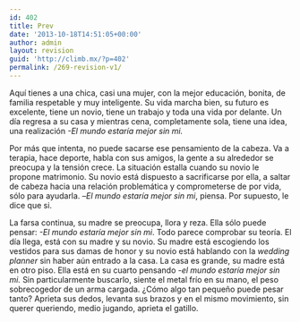 ```yaml
---
id: 402
title: Prev
date: '2013-10-18T14:51:05+00:00'
author: admin
layout: revision
guid: 'http://climb.mx/?p=402'
permalink: /269-revision-v1/
---
```


Aquí tienes a una chica, casi una mujer, con la mejor educación, bonita, de familia respetable y muy inteligente. Su vida marcha bien, su futuro es excelente, tiene un novio, tiene un trabajo y toda una vida por delante. Un día regresa a su casa y mientras cena, completamente sola, tiene una idea, una realización *-El mundo estaría mejor sin mi.*

Por más que intenta, no puede sacarse ese pensamiento de la cabeza. Va a terapia, hace deporte, habla con sus amigos, la gente a su alrededor se preocupa y la tensión crece. La situación estalla cuando su novio le propone matrimonio. Su novio está dispuesto a sacrificarse por ella, a saltar de cabeza hacia una relación problemática y comprometerse de por vida, sólo para ayudarla. –*El mundo estaría mejor sin mi*, piensa. Por supuesto, le dice que si.

La farsa continua, su madre se preocupa, llora y reza. Ella sólo puede pensar: *-El mundo estaría mejor sin mi*. Todo parece comprobar su teoría. El día llega, está con su madre y su novio. Su madre está escogiendo los vestidos para sus damas de honor y su novio está hablando con la *wedding planner* sin haber aún entrado a la casa. La casa es grande, su madre está en otro piso. Ella está en su cuarto pensando *-el mundo estaría mejor sin mi.* Sin particularmente buscarlo, siente el metal frío en su mano, el peso sobrecogedor de un arma cargada. ¿Cómo algo tan pequeño puede pesar tanto? Aprieta sus dedos, levanta sus brazos y en el mismo movimiento, sin querer queriendo, medio jugando, aprieta el gatillo.